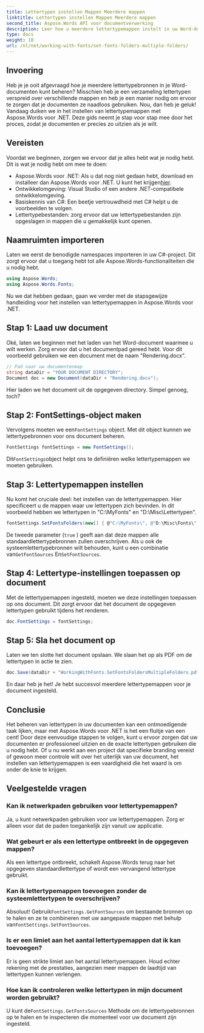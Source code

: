 ```yaml
---
title: Lettertypen instellen Mappen Meerdere mappen
linktitle: Lettertypen instellen Mappen Meerdere mappen
second_title: Aspose.Words API voor documentverwerking
description: Leer hoe u meerdere lettertypemappen instelt in uw Word-documenten met Aspose.Words voor .NET. Deze stapsgewijze handleiding zorgt ervoor dat uw documenten de exacte lettertypen gebruiken die u nodig hebt.
type: docs
weight: 10
url: /nl/net/working-with-fonts/set-fonts-folders-multiple-folders/
---
```

## Invoering

Heb je je ooit afgevraagd hoe je meerdere lettertypebronnen in je Word-documenten kunt beheren? Misschien heb je een verzameling lettertypen verspreid over verschillende mappen en heb je een manier nodig om ervoor te zorgen dat je documenten ze naadloos gebruiken. Nou, dan heb je geluk! Vandaag duiken we in het instellen van lettertypemappen met Aspose.Words voor .NET. Deze gids neemt je stap voor stap mee door het proces, zodat je documenten er precies zo uitzien als je wilt.

## Vereisten

Voordat we beginnen, zorgen we ervoor dat je alles hebt wat je nodig hebt. Dit is wat je nodig hebt om mee te doen:

-  Aspose.Words voor .NET: Als u dat nog niet gedaan hebt, download en installeer dan Aspose.Words voor .NET. U kunt het krijgen[hier](https://releases.aspose.com/words/net/).
- Ontwikkelomgeving: Visual Studio of een andere .NET-compatibele ontwikkelomgeving.
- Basiskennis van C#: Een beetje vertrouwdheid met C# helpt u de voorbeelden te volgen.
- Lettertypebestanden: zorg ervoor dat uw lettertypebestanden zijn opgeslagen in mappen die u gemakkelijk kunt openen.

## Naamruimten importeren

Laten we eerst de benodigde namespaces importeren in uw C#-project. Dit zorgt ervoor dat u toegang hebt tot alle Aspose.Words-functionaliteiten die u nodig hebt.

```csharp
using Aspose.Words;
using Aspose.Words.Fonts;
```

Nu we dat hebben gedaan, gaan we verder met de stapsgewijze handleiding voor het instellen van lettertypemappen in Aspose.Words voor .NET.

## Stap 1: Laad uw document

Oké, laten we beginnen met het laden van het Word-document waarmee u wilt werken. Zorg ervoor dat u het documentpad gereed hebt. Voor dit voorbeeld gebruiken we een document met de naam "Rendering.docx".

```csharp
// Pad naar uw documentenmap
string dataDir = "YOUR DOCUMENT DIRECTORY";
Document doc = new Document(dataDir + "Rendering.docx");
```

Hier laden we het document uit de opgegeven directory. Simpel genoeg, toch?

## Stap 2: FontSettings-object maken

 Vervolgens moeten we een`FontSettings` object. Met dit object kunnen we lettertypebronnen voor ons document beheren.

```csharp
FontSettings fontSettings = new FontSettings();
```

 Dit`FontSettings`object helpt ons te definiëren welke lettertypemappen we moeten gebruiken.

## Stap 3: Lettertypemappen instellen

Nu komt het cruciale deel: het instellen van de lettertypemappen. Hier specificeert u de mappen waar uw lettertypen zich bevinden. In dit voorbeeld hebben we lettertypen in "C:\MyFonts\" en "D:\Misc\Lettertypen\".

```csharp
fontSettings.SetFontsFolders(new[] { @"C:\MyFonts\", @"D:\Misc\Fonts\" }, true);
```

De tweede parameter (`true` ) geeft aan dat deze mappen alle standaardlettertypebronnen zullen overschrijven. Als u ook de systeemlettertypebronnen wilt behouden, kunt u een combinatie van`GetFontSources` En`SetFontSources`.

## Stap 4: Lettertype-instellingen toepassen op document

Met de lettertypemappen ingesteld, moeten we deze instellingen toepassen op ons document. Dit zorgt ervoor dat het document de opgegeven lettertypen gebruikt tijdens het renderen.

```csharp
doc.FontSettings = fontSettings;
```

## Stap 5: Sla het document op

Laten we ten slotte het document opslaan. We slaan het op als PDF om de lettertypen in actie te zien.

```csharp
doc.Save(dataDir + "WorkingWithFonts.SetFontsFoldersMultipleFolders.pdf");
```

En daar heb je het! Je hebt succesvol meerdere lettertypemappen voor je document ingesteld.

## Conclusie

Het beheren van lettertypen in uw documenten kan een ontmoedigende taak lijken, maar met Aspose.Words voor .NET is het een fluitje van een cent! Door deze eenvoudige stappen te volgen, kunt u ervoor zorgen dat uw documenten er professioneel uitzien en de exacte lettertypen gebruiken die u nodig hebt. Of u nu werkt aan een project dat specifieke branding vereist of gewoon meer controle wilt over het uiterlijk van uw document, het instellen van lettertypemappen is een vaardigheid die het waard is om onder de knie te krijgen.

## Veelgestelde vragen

### Kan ik netwerkpaden gebruiken voor lettertypemappen?
Ja, u kunt netwerkpaden gebruiken voor uw lettertypemappen. Zorg er alleen voor dat de paden toegankelijk zijn vanuit uw applicatie.

### Wat gebeurt er als een lettertype ontbreekt in de opgegeven mappen?
Als een lettertype ontbreekt, schakelt Aspose.Words terug naar het opgegeven standaardlettertype of wordt een vervangend lettertype gebruikt.

### Kan ik lettertypemappen toevoegen zonder de systeemlettertypen te overschrijven?
 Absoluut! Gebruik`FontSettings.GetFontSources` om bestaande bronnen op te halen en ze te combineren met uw aangepaste mappen met behulp van`FontSettings.SetFontSources`.

### Is er een limiet aan het aantal lettertypemappen dat ik kan toevoegen?
Er is geen strikte limiet aan het aantal lettertypemappen. Houd echter rekening met de prestaties, aangezien meer mappen de laadtijd van lettertypen kunnen verlengen.

### Hoe kan ik controleren welke lettertypen in mijn document worden gebruikt?
 U kunt de`FontSettings.GetFontsSources` Methode om de lettertypebronnen op te halen en te inspecteren die momenteel voor uw document zijn ingesteld.